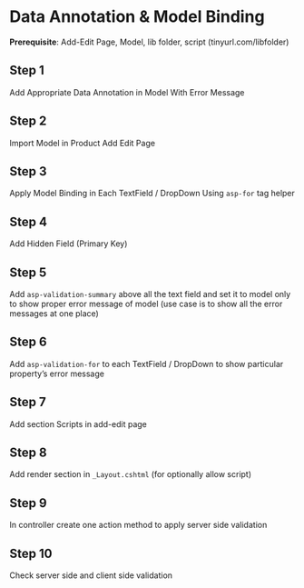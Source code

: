 
# Data Annotation & Model Binding

**Prerequisite**: Add-Edit Page, Model, lib folder, script (tinyurl.com/libfolder)

## Step 1
Add Appropriate Data Annotation in Model With Error Message

## Step 2
Import Model in Product Add Edit Page

## Step 3
Apply Model Binding in Each TextField / DropDown Using `asp-for` tag helper

## Step 4
Add Hidden Field (Primary Key)

## Step 5
Add `asp-validation-summary` above all the text field and set it to model only to show proper error message of model 
(use case is to show all the error messages at one place)

## Step 6
Add `asp-validation-for` to each TextField / DropDown to show particular property’s error message

## Step 7
Add section Scripts in add-edit page

## Step 8
Add render section in `_Layout.cshtml` (for optionally allow script)

## Step 9
In controller create one action method to apply server side validation

## Step 10
Check server side and client side validation
